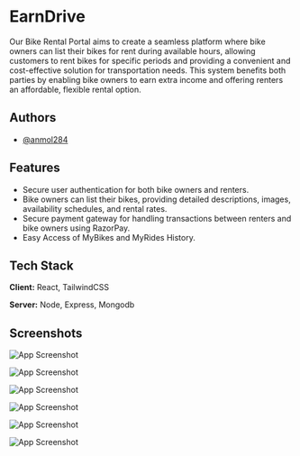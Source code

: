 
# EarnDrive

Our Bike Rental Portal aims to create a seamless platform where bike owners can list their bikes for rent during available hours, allowing customers to rent bikes for specific periods and providing a convenient and cost-effective solution for transportation needs. This system benefits both parties by enabling bike owners to earn extra income and offering renters an affordable, flexible rental option.


## Authors

- [@anmol284](https://github.com/anmol-284)


## Features

- Secure user authentication for both bike owners and renters.
- Bike owners can list their bikes, providing detailed descriptions, images, availability schedules, and rental rates.
- Secure payment gateway for handling transactions between renters and bike owners using RazorPay.
- Easy Access of MyBikes and MyRides History.


## Tech Stack

**Client:** React, TailwindCSS

**Server:** Node, Express, Mongodb


## Screenshots

![App Screenshot](https://i.postimg.cc/pLvTbvYk/Screenshot-2024-09-14-232717.png)

![App Screenshot](https://i.postimg.cc/LXG9yF8t/Screenshot-2024-09-14-232756.png)

![App Screenshot](https://i.postimg.cc/6qR9gb8D/Screenshot-2024-09-14-232821.png)

![App Screenshot](https://i.postimg.cc/QMxdCqzT/Screenshot-2024-09-14-232839.png)

![App Screenshot](https://i.postimg.cc/QM4xTTLn/Screenshot-2024-09-14-232900.png)

![App Screenshot](https://i.postimg.cc/xTDjMQ7Y/Screenshot-2024-09-14-233006.png)





